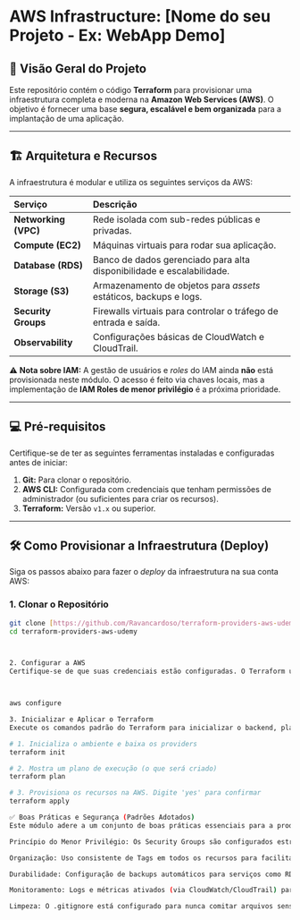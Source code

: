 # AWS Infrastructure: [Nome do seu Projeto - Ex: WebApp Demo]

## 🚀 Visão Geral do Projeto

Este repositório contém o código **Terraform** para provisionar uma infraestrutura completa e moderna na **Amazon Web Services (AWS)**. O objetivo é fornecer uma base **segura, escalável e bem organizada** para a implantação de uma aplicação.

---

## 🏗️ Arquitetura e Recursos

A infraestrutura é modular e utiliza os seguintes serviços da AWS:

| Serviço | Descrição |
| :--- | :--- |
| **Networking (VPC)** | Rede isolada com sub-redes públicas e privadas. |
| **Compute (EC2)** | Máquinas virtuais para rodar sua aplicação. |
| **Database (RDS)** | Banco de dados gerenciado para alta disponibilidade e escalabilidade. |
| **Storage (S3)** | Armazenamento de objetos para *assets* estáticos, backups e logs. |
| **Security Groups** | Firewalls virtuais para controlar o tráfego de entrada e saída. |
| **Observability** | Configurações básicas de CloudWatch e CloudTrail. |

⚠️ **Nota sobre IAM:** A gestão de usuários e *roles* do IAM ainda **não** está provisionada neste módulo. O acesso é feito via chaves locais, mas a implementação de **IAM Roles de menor privilégio** é a próxima prioridade.

---

## 💻 Pré-requisitos

Certifique-se de ter as seguintes ferramentas instaladas e configuradas antes de iniciar:

1.  **Git:** Para clonar o repositório.
2.  **AWS CLI:** Configurada com credenciais que tenham permissões de administrador (ou suficientes para criar os recursos).
3.  **Terraform:** Versão `v1.x` ou superior.

---

## 🛠️ Como Provisionar a Infraestrutura (Deploy)

Siga os passos abaixo para fazer o *deploy* da infraestrutura na sua conta AWS:

### 1. Clonar o Repositório

```bash
git clone [https://github.com/Ravancardoso/terraform-providers-aws-udemy.git](https://github.com/Ravancardoso/terraform-providers-aws-udemy.git)
cd terraform-providers-aws-udemy



2. Configurar a AWS
Certifique-se de que suas credenciais estão configuradas. O Terraform utilizará o perfil padrão da sua AWS CLI.



aws configure

3. Inicializar e Aplicar o Terraform
Execute os comandos padrão do Terraform para inicializar o backend, planejar as mudanças e, em seguida, provisionar os recursos

# 1. Inicializa o ambiente e baixa os providers
terraform init

# 2. Mostra um plano de execução (o que será criado)
terraform plan

# 3. Provisiona os recursos na AWS. Digite 'yes' para confirmar
terraform apply

✅ Boas Práticas e Segurança (Padrões Adotados)
Este módulo adere a um conjunto de boas práticas essenciais para a produção:

Princípio do Menor Privilégio: Os Security Groups são configurados estritamente para o acesso necessário.

Organização: Uso consistente de Tags em todos os recursos para facilitar a gestão e o controle de custos.

Durabilidade: Configuração de backups automáticos para serviços como RDS.

Monitoramento: Logs e métricas ativados (via CloudWatch/CloudTrail) para rastreamento de operações e performance.

Limpeza: O .gitignore está configurado para nunca comitar arquivos sensíveis (.tfstate, chaves, etc.).

